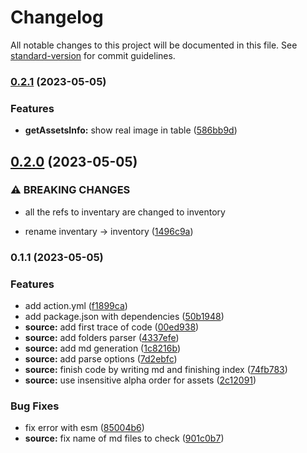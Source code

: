 # Changelog

All notable changes to this project will be documented in this file. See [standard-version](https://github.com/conventional-changelog/standard-version) for commit guidelines.

### [0.2.1](https://github.com/plant-a-seed/ga-inventory/compare/v0.2.0...v0.2.1) (2023-05-05)


### Features

* **getAssetsInfo:** show real image in table ([586bb9d](https://github.com/plant-a-seed/ga-inventory/commit/586bb9dcbb11991b48ab3d515d61bf34bec40e20))

## [0.2.0](https://github.com/plant-a-seed/ga-inventory/compare/v0.1.1...v0.2.0) (2023-05-05)


### ⚠ BREAKING CHANGES

* all the refs to inventary are changed to inventory

* rename inventary -> inventory ([1496c9a](https://github.com/plant-a-seed/ga-inventory/commit/1496c9a39e26402afed4c8e6e1ad0bd470576696))

### 0.1.1 (2023-05-05)


### Features

* add action.yml ([f1899ca](https://github.com/plant-a-seed/ga-inventory/commit/f1899caf2fc3f25684a1338fe15d83f081ffd23e))
* add package.json with dependencies ([50b1948](https://github.com/plant-a-seed/ga-inventory/commit/50b194851bcf85c39fdad0a46efa8b11d50bc861))
* **source:** add first trace of code ([00ed938](https://github.com/plant-a-seed/ga-inventory/commit/00ed9387dda381b9aad65193822d4214125991d2))
* **source:** add folders parser ([4337efe](https://github.com/plant-a-seed/ga-inventory/commit/4337efed24b2ff61daecfe51fab80b625039dddc))
* **source:** add md generation ([1c8216b](https://github.com/plant-a-seed/ga-inventory/commit/1c8216bab937c5e12ae88153c2bbcc4a3786540d))
* **source:** add parse options ([7d2ebfc](https://github.com/plant-a-seed/ga-inventory/commit/7d2ebfcb3b32582987238bfc0885c30db17392bb))
* **source:** finish code by writing md and finishing index ([74fb783](https://github.com/plant-a-seed/ga-inventory/commit/74fb783461656d8c102357d37573312aad4fd8f2))
* **source:** use insensitive alpha order for assets ([2c12091](https://github.com/plant-a-seed/ga-inventory/commit/2c120910781af4f6438f04003d325322c793493f))


### Bug Fixes

* fix error with esm ([85004b6](https://github.com/plant-a-seed/ga-inventory/commit/85004b653bfb45b9e2d175ba0eac5a45047a5a80))
* **source:** fix name of md files to check ([901c0b7](https://github.com/plant-a-seed/ga-inventory/commit/901c0b77928d85009a426ac4a7f8719fcb256f7b))
